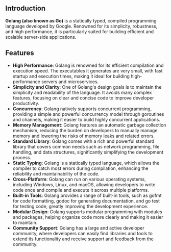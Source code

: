 ## Introduction

**Golang (also known as Go)** is a statically typed, compiled programming language developed by Google. Renowned for its simplicity, robustness, and high performance, it is particularly suited for building efficient and scalable server-side applications.

## Features

- **High Performance**: Golang is renowned for its efficient compilation and execution speed. The executables it generates are very small, with fast startup and execution times, making it ideal for building high-performance servers and microservices.
- **Simplicity and Clarity**: One of Golang's design goals is to maintain the simplicity and readability of the language. It avoids many complex features, focusing on clear and concise code to improve developer productivity.
- **Concurrency**: Golang natively supports concurrent programming, providing a simple and powerful concurrency model through goroutines and channels, making it easier to build highly concurrent applications.
- **Memory Management**: Golang features an automatic garbage collection mechanism, reducing the burden on developers to manually manage memory and lowering the risks of memory leaks and related errors.
- **Standard Library**: Golang comes with a rich and powerful standard library that covers common needs such as network programming, file handling, and data structures, significantly simplifying the development process.
- **Static Typing**: Golang is a statically typed language, which allows the compiler to catch most errors during compilation, enhancing the reliability and maintainability of the code.
- **Cross-Platform**: Golang can run on various operating systems, including Windows, Linux, and macOS, allowing developers to write code once and compile and execute it across multiple platforms.
- **Built-in Tools**: Golang provides a range of built-in tools, such as gofmt for code formatting, godoc for generating documentation, and go test for testing code, greatly improving the development experience.
- **Modular Design**: Golang supports modular programming with modules and packages, helping organize code more clearly and making it easier to maintain.
- **Community Support**: Golang has a large and active developer community, where developers can easily find libraries and tools to extend its functionality and receive support and feedback from the community.
